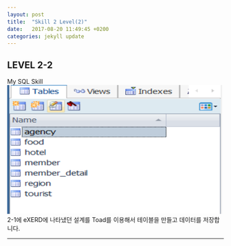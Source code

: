 ```yaml
---
layout: post
title:  "Skill 2 Level(2)"
date:   2017-08-20 11:49:45 +0200
categories: jekyll update
---
```


## LEVEL 2-2
My SQL Skill<br />
<img src="/assets/toad.jpg" style="width:500px; height:300px;">
2-1에 eXERD에 나타냈던 설계를 Toad를 이용해서 테이블을 만들고 데이터를 저장합니다.
- - -
